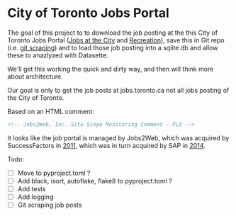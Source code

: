 # City of Toronto Jobs Portal

The goal of this project to to download the job posting at the this City of Toronto Jobs Portal ([Jobs at the City](https://jobs.toronto.ca/jobsatcity/search/) and [Recreation](https://jobs.toronto.ca/recreation/search/)), save this in Git repo (i.e. [git scraping](https://ramvasuthevan.ca/git-scraping)) and to load those job posting into a sqlite db and allow these to anazlyzed with Datasette.

We'll get this working the quick and dirty way, and then will think more about architecture.

Our goal is only to get the job posts at jobs.toronto.ca not all jobs posting of the City of Toronto.

Based on an HTML comment:

```html
<!-- Jobs2Web, Inc. Site Scope Monitoring Comment - PLO -->
```

It looks like the job portal is managed by Jobs2Web, which was acquired by SuccessFactors in [2011](https://www.inc.com/courtney-rubin/jobs2web-acquired-for-$110-million.html), which was in turn acquired by SAP in [2014](https://www.forrester.com/blogs/11-12-05-sap_acquires_successfactors_a_look_at_the_deal/).


Todo:
- [ ] Move to pyproject.toml ?
- [ ] Add black, isort, autoflake, flake8 to pyproject.toml ?
- [ ] Add tests
- [ ] Add logging
- [ ] Git scraping job posts